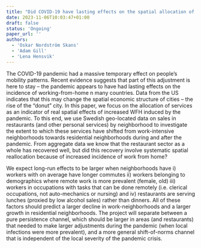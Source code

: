 ```yaml
---
title: "Did COVID-19 have lasting effects on the spatial allocation of local services?"
date: 2023-11-06T10:03:47+01:00
draft: false
status: 'Ongoing'
paper_url: ''
authors:
  - 'Oskar Nordström Skans'
  - 'Adam Gill'
  - 'Lena Hensvik'
---
```


The COVID-19 pandemic had a massive temporary effect on people’s mobility patterns. Recent evidence suggests that part of this adjustment is here to stay – the pandemic appears to have had lasting effects on the incidence of working-from-home n many countries. Data from the US indicates that this may change the spatial economic structure of cities – the rise of the “donut” city. In this paper, we focus on the allocation of services as an indicator of real spatial effects of increased WFH induced by the pandemic. To this end, we use Swedish geo-located data on sales in restaurants (and other personal services) by neighborhood to investigate the extent to which these services have shifted from work-intensive neighborhoods towards residential neighborhoods during and after the pandemic. From aggregate data we know that the restaurant sector as a whole has recovered well, but did this recovery involve systematic spatial reallocation because of increased incidence of work from home?

We expect long-run effects to be larger when neighborhoods have i) workers with on average have longer commutes ii) workers belonging to demographics where remote work is more prevalent (female, old) iii) workers in occupations with tasks that can be done remotely (i.e. clerical occupations, not auto-mechanics or nursing) and iv) restaurants are serving lunches (proxied by low alcohol sales) rather than dinners. All of these factors should predict a larger decline in work-neighborhoods and a larger growth in residential neighborhoods. The project will separate between a pure persistence channel, which should be larger in areas (and restaurants) that needed to make larger adjustments during the pandemic (when local infections were more prevalent), and a more general shift-of-norms channel that is independent of the local severity of the pandemic crisis.